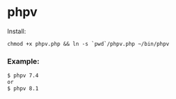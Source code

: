 # phpv
Install:
```
chmod +x phpv.php && ln -s `pwd`/phpv.php ~/bin/phpv
```

### Example:
```sh
$ phpv 7.4
or
$ phpv 8.1
```
